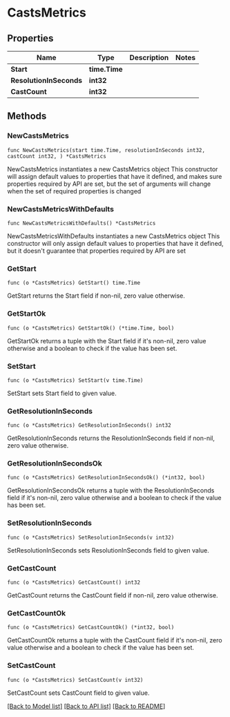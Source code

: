 # CastsMetrics

## Properties

Name | Type | Description | Notes
------------ | ------------- | ------------- | -------------
**Start** | **time.Time** |  | 
**ResolutionInSeconds** | **int32** |  | 
**CastCount** | **int32** |  | 

## Methods

### NewCastsMetrics

`func NewCastsMetrics(start time.Time, resolutionInSeconds int32, castCount int32, ) *CastsMetrics`

NewCastsMetrics instantiates a new CastsMetrics object
This constructor will assign default values to properties that have it defined,
and makes sure properties required by API are set, but the set of arguments
will change when the set of required properties is changed

### NewCastsMetricsWithDefaults

`func NewCastsMetricsWithDefaults() *CastsMetrics`

NewCastsMetricsWithDefaults instantiates a new CastsMetrics object
This constructor will only assign default values to properties that have it defined,
but it doesn't guarantee that properties required by API are set

### GetStart

`func (o *CastsMetrics) GetStart() time.Time`

GetStart returns the Start field if non-nil, zero value otherwise.

### GetStartOk

`func (o *CastsMetrics) GetStartOk() (*time.Time, bool)`

GetStartOk returns a tuple with the Start field if it's non-nil, zero value otherwise
and a boolean to check if the value has been set.

### SetStart

`func (o *CastsMetrics) SetStart(v time.Time)`

SetStart sets Start field to given value.


### GetResolutionInSeconds

`func (o *CastsMetrics) GetResolutionInSeconds() int32`

GetResolutionInSeconds returns the ResolutionInSeconds field if non-nil, zero value otherwise.

### GetResolutionInSecondsOk

`func (o *CastsMetrics) GetResolutionInSecondsOk() (*int32, bool)`

GetResolutionInSecondsOk returns a tuple with the ResolutionInSeconds field if it's non-nil, zero value otherwise
and a boolean to check if the value has been set.

### SetResolutionInSeconds

`func (o *CastsMetrics) SetResolutionInSeconds(v int32)`

SetResolutionInSeconds sets ResolutionInSeconds field to given value.


### GetCastCount

`func (o *CastsMetrics) GetCastCount() int32`

GetCastCount returns the CastCount field if non-nil, zero value otherwise.

### GetCastCountOk

`func (o *CastsMetrics) GetCastCountOk() (*int32, bool)`

GetCastCountOk returns a tuple with the CastCount field if it's non-nil, zero value otherwise
and a boolean to check if the value has been set.

### SetCastCount

`func (o *CastsMetrics) SetCastCount(v int32)`

SetCastCount sets CastCount field to given value.



[[Back to Model list]](../README.md#documentation-for-models) [[Back to API list]](../README.md#documentation-for-api-endpoints) [[Back to README]](../README.md)


